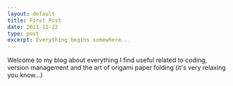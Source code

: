 ```yaml
---
layout: default
title: First Post
date: 2011-11-22
type: post
excerpt: Everything begins somewhere...
---
```


Welcome to my blog about everything I find useful related to coding, version management and the art of origami paper folding (it's very relaxing you know...)
